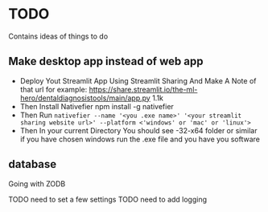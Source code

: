 # TODO

Contains ideas of things to do

## Make desktop app instead of web app

-   Deploy Yout Streamlit App Using Streamlit Sharing And Make A Note of that url for example: https://share.streamlit.io/the-ml-hero/dentaldiagnosistools/main/app.py 1.1k
-   Then Install Nativefier npm install -g nativefier
-   Then Run `nativefier --name '<you .exe name>' '<your streamlit sharing website url>' --platform <'windows' or 'mac' or 'linux'>`
-   Then In your current Directory You should see <AppName>-32-x64 folder or similar if you have chosen windows run the .exe file and you have you software

## database

Going with ZODB

TODO need to set a few settings
TODO need to add logging
